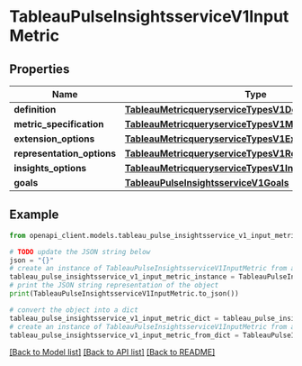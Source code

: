 # TableauPulseInsightsserviceV1InputMetric


## Properties

Name | Type | Description | Notes
------------ | ------------- | ------------- | -------------
**definition** | [**TableauMetricqueryserviceTypesV1DefinitionSpecification**](TableauMetricqueryserviceTypesV1DefinitionSpecification.md) |  | [optional] 
**metric_specification** | [**TableauMetricqueryserviceTypesV1MetricSpecification**](TableauMetricqueryserviceTypesV1MetricSpecification.md) |  | [optional] 
**extension_options** | [**TableauMetricqueryserviceTypesV1ExtensionOptions**](TableauMetricqueryserviceTypesV1ExtensionOptions.md) |  | [optional] 
**representation_options** | [**TableauMetricqueryserviceTypesV1RepresentationOptions**](TableauMetricqueryserviceTypesV1RepresentationOptions.md) |  | [optional] 
**insights_options** | [**TableauMetricqueryserviceTypesV1InsightsOptions**](TableauMetricqueryserviceTypesV1InsightsOptions.md) |  | [optional] 
**goals** | [**TableauPulseInsightsserviceV1Goals**](TableauPulseInsightsserviceV1Goals.md) |  | [optional] 

## Example

```python
from openapi_client.models.tableau_pulse_insightsservice_v1_input_metric import TableauPulseInsightsserviceV1InputMetric

# TODO update the JSON string below
json = "{}"
# create an instance of TableauPulseInsightsserviceV1InputMetric from a JSON string
tableau_pulse_insightsservice_v1_input_metric_instance = TableauPulseInsightsserviceV1InputMetric.from_json(json)
# print the JSON string representation of the object
print(TableauPulseInsightsserviceV1InputMetric.to_json())

# convert the object into a dict
tableau_pulse_insightsservice_v1_input_metric_dict = tableau_pulse_insightsservice_v1_input_metric_instance.to_dict()
# create an instance of TableauPulseInsightsserviceV1InputMetric from a dict
tableau_pulse_insightsservice_v1_input_metric_from_dict = TableauPulseInsightsserviceV1InputMetric.from_dict(tableau_pulse_insightsservice_v1_input_metric_dict)
```
[[Back to Model list]](../README.md#documentation-for-models) [[Back to API list]](../README.md#documentation-for-api-endpoints) [[Back to README]](../README.md)



